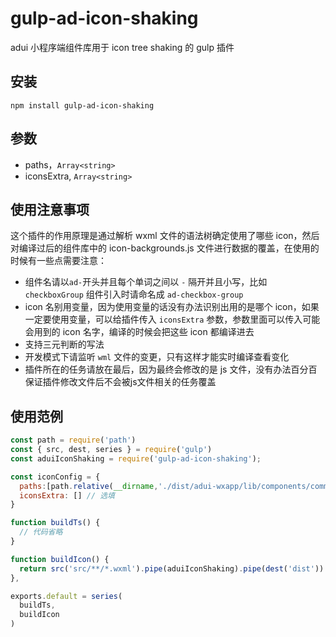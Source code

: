 # gulp-ad-icon-shaking

adui 小程序端组件库用于 icon tree shaking 的 gulp 插件

## 安装

```shell
npm install gulp-ad-icon-shaking
```

## 参数

- paths，`Array<string>`
- iconsExtra, `Array<string>`

## 使用注意事项

这个插件的作用原理是通过解析 wxml 文件的语法树确定使用了哪些 icon，然后对编译过后的组件库中的 icon-backgrounds.js 文件进行数据的覆盖，在使用的时候有一些点需要注意：

- 组件名请以`ad-`开头并且每个单词之间以 `-` 隔开并且小写，比如 `checkboxGroup` 组件引入时请命名成 `ad-checkbox-group`
- icon 名别用变量，因为使用变量的话没有办法识别出用的是哪个 icon，如果一定要使用变量，可以给插件传入 `iconsExtra` 参数，参数里面可以传入可能会用到的 icon 名字，编译的时候会把这些 icon 都编译进去
- 支持三元判断的写法
- 开发模式下请监听 `wml` 文件的变更，只有这样才能实时编译查看变化
- 插件所在的任务请放在最后，因为最终会修改的是 js 文件，没有办法百分百保证插件修改文件后不会被js文件相关的任务覆盖

## 使用范例

```javascript
const path = require('path')
const { src, dest, series } = require('gulp')
const aduiIconShaking = require('gulp-ad-icon-shaking');

const iconConfig = {
  paths:[path.relative(__dirname,'./dist/adui-wxapp/lib/components/common/icon/icon-backgrounds.js')], // 必填，编译后的 icon 数据文件的地址，建议填写绝对地址
  iconsExtra: [] // 选填
}

function buildTs() {
  // 代码省略
}

function buildIcon() {
  return src('src/**/*.wxml').pipe(aduiIconShaking).pipe(dest('dist'))
},

exports.default = series(
  buildTs,
  buildIcon
)
```


